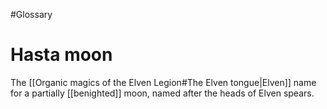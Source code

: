 #Glossary 
# Hasta moon

The [[Organic magics of the Elven Legion#The Elven tongue|Elven]] name for a partially [[benighted]] moon, named after the heads of Elven spears.